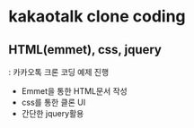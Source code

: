 # kakaotalk clone coding
## HTML(emmet), css, jquery
: 카카오톡 크론 코딩 예제 진행

* Emmet을 통한 HTML문서 작성 
* css를 통한 클론 UI
* 간단한 jquery활용
